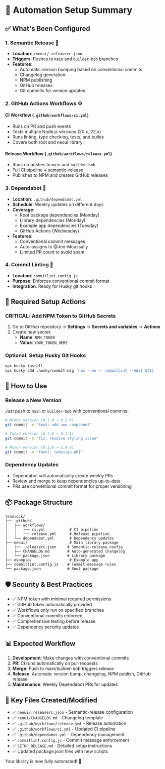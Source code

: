 # 🚀 Automation Setup Summary

## ✅ What's Been Configured

### 1. **Semantic Release** 🎯

- **Location**: `/neoui/.releaserc.json`
- **Triggers**: Pushes to `main` and `builder-bob` branches
- **Features**:
  - Automatic version bumping based on conventional commits
  - Changelog generation
  - NPM publishing
  - GitHub releases
  - Git commits for version updates

### 2. **GitHub Actions Workflows** ⚙️

#### CI Workflow (`.github/workflows/ci.yml`)

- Runs on PR and push events
- Tests multiple Node.js versions (20.x, 22.x)
- Runs linting, type checking, tests, and builds
- Covers both root and neoui library

#### Release Workflow (`.github/workflows/release.yml`)

- Runs on pushes to `main` and `builder-bob`
- Full CI pipeline + semantic-release
- Publishes to NPM and creates GitHub releases

### 3. **Dependabot** 🤖

- **Location**: `.github/dependabot.yml`
- **Schedule**: Weekly updates on different days
- **Coverage**:
  - Root package dependencies (Monday)
  - Library dependencies (Monday)
  - Example app dependencies (Tuesday)
  - GitHub Actions (Wednesday)
- **Features**:
  - Conventional commit messages
  - Auto-assigns to @Joe-Moussally
  - Limited PR count to avoid spam

### 4. **Commit Linting** 📝

- **Location**: `commitlint.config.js`
- **Purpose**: Enforces conventional commit format
- **Integration**: Ready for Husky git hooks

## 🔑 Required Setup Actions

### **CRITICAL: Add NPM Token to GitHub Secrets**

1. Go to GitHub repository → **Settings** → **Secrets and variables** → **Actions**
2. Create new secret:
   - **Name**: `NPM_TOKEN`
   - **Value**: `YOUR_TOKEN_HERE`

### Optional: Setup Husky Git Hooks

```bash
npx husky install
npx husky add .husky/commit-msg 'npx --no -- commitlint --edit ${1}'
```

## 🎯 How to Use

### Release a New Version

Just push to `main` or `builder-bob` with conventional commits:

```bash
# Minor version (0.1.0 → 0.2.0)
git commit -m "feat: add new component"

# Patch version (0.1.0 → 0.1.1)
git commit -m "fix: resolve styling issue"

# Major version (0.1.0 → 1.0.0)
git commit -m "feat!: redesign API"
```

### Dependency Updates

- Dependabot will automatically create weekly PRs
- Review and merge to keep dependencies up-to-date
- PRs use conventional commit format for proper versioning

## 📦 Package Structure

```
teamlock/
├── .github/
│   ├── workflows/
│   │   ├── ci.yml           # CI pipeline
│   │   └── release.yml      # Release pipeline
│   └── dependabot.yml       # Dependency updates
├── neoui/                   # Main library package
│   ├── .releaserc.json     # Semantic-release config
│   ├── CHANGELOG.md        # Auto-generated changelog
│   └── package.json        # Library package
├── example/                 # Example app
├── commitlint.config.js    # Commit message rules
└── package.json            # Root package
```

## 🛡️ Security & Best Practices

- ✅ NPM token with minimal required permissions
- ✅ GitHub token automatically provided
- ✅ Workflows only run on specified branches
- ✅ Conventional commits enforced
- ✅ Comprehensive testing before release
- ✅ Dependency security updates

## 📊 Expected Workflow

1. **Development**: Make changes with conventional commits
2. **PR**: CI runs automatically on pull requests
3. **Merge**: Push to main/builder-bob triggers release
4. **Release**: Automatic version bump, changelog, NPM publish, GitHub release
5. **Maintenance**: Weekly Dependabot PRs for updates

## 🔗 Key Files Created/Modified

- ✅ `neoui/.releaserc.json` - Semantic-release configuration
- ✅ `neoui/CHANGELOG.md` - Changelog template
- ✅ `.github/workflows/release.yml` - Release automation
- ✅ `.github/workflows/ci.yml` - Updated CI pipeline
- ✅ `.github/dependabot.yml` - Dependency management
- ✅ `commitlint.config.js` - Commit message enforcement
- ✅ `SETUP_RELEASE.md` - Detailed setup instructions
- ✅ Updated package.json files with new scripts

Your library is now fully automated! 🎉
